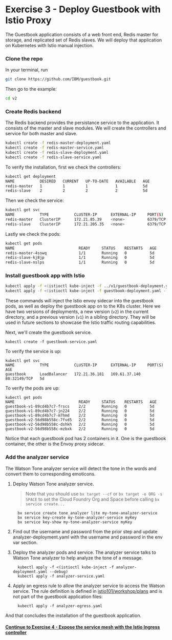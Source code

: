 # Exercise 3 - Deploy Guestbook with Istio Proxy

The Guestbook application consists of a web front end, Redis master for storage, and replicated set of Redis slaves. We will deploy that application on Kubernetes with Istio manual injection.

### Clone the repo
In your terminal, run
  ```sh
  git clone https://github.com/IBM/guestbook.git
  ```
Then go to the example:
  ```sh
  cd v2
  ```

### Create Redis backend
The Redis backend provides the persistance service to the application. It consists of the master and slave modules. We will create the controllers and service for both master and slave.
  ``` sh
  kubectl create -f redis-master-deployment.yaml
  kubectl create -f redis-master-service.yaml
  kubectl create -f redis-slave-deployment.yaml
  kubectl create -f redis-slave-service.yaml
  ```
To verify the installation, first we check the controllers:
  ```sh
  kubectl get deployment
  NAME           DESIRED   CURRENT   UP-TO-DATE   AVAILABLE   AGE
  redis-master   1         1         1            1           5d
  redis-slave    2         2         2            2           5d
  ```
Then we check the service:
  ```sh
  kubectl get svc
  NAME           TYPE           CLUSTER-IP      EXTERNAL-IP     PORT(S)        AGE
  redis-master   ClusterIP      172.21.85.39    <none>          6379/TCP       5d
  redis-slave    ClusterIP      172.21.205.35   <none>          6379/TCP       5d
  ```
Lastly we check the pods:
  ```sh
  kubectl get pods
  NAME                            READY     STATUS    RESTARTS   AGE
  redis-master-4sswq              1/1       Running   0          5d
  redis-slave-kj8jp               1/1       Running   0          5d
  redis-slave-nslps               1/1       Running   0          5d
  ```
### Install guestbook app with Istio

  ```sh
 kubectl apply -f <(istioctl kube-inject -f ../v1/guestbook-deployment.yaml --debug)
 kubectl apply -f <(istioctl kube-inject -f guestbook-deployment.yaml --debug)
  ```
These commands will inject the Istio envoy sidecar into the guestbook pods, as well as deploy the guestbook app on to the K8s cluster. Here we have two versions of deployments, a new version (`v2`) in the current directory, and a previous version (`v1`) in a sibling directory. They will be used in future sections to showcase the Istio traffic routing capabilities.

Next, we'll create the guestbook service.

    kubectl create -f guestbook-service.yaml

To verify the service is up:

    kubectl get svc
    NAME           TYPE           CLUSTER-IP      EXTERNAL-IP     PORT(S)        AGE
    guestbook      LoadBalancer   172.21.36.181   169.61.37.140   80:32149/TCP   5d

To verify the pods are up:

    kubectl get pods
    NAME                            READY     STATUS    RESTARTS   AGE
    guestbook-v1-89cd4b7c7-frscs    2/2       Running   0          5d
    guestbook-v1-89cd4b7c7-jn224    2/2       Running   0          5d
    guestbook-v1-89cd4b7c7-m7hmd    2/2       Running   0          5d
    guestbook-v2-56d98b558c-7fvd5   2/2       Running   0          5d
    guestbook-v2-56d98b558c-dshkh   2/2       Running   0          5d
    guestbook-v2-56d98b558c-mzbxk   2/2       Running   0          5d

Notice that each guestbook pod has 2 containers in it. One is the guestbook container, the other is the Envoy proxy sidecar.

### Add the analyzer service
The Watson Tone analyzer service will detect the tone in the words and convert them to corresponding emoticons.

1. Deploy Watson Tone analyzer service.

    > Note that you should use `bx target --cf` or `bx target -o ORG -s SPACE` to set the Cloud Foundry Org and Space before calling `bx service create...`

    ```console
      bx service create tone_analyzer lite my-tone-analyzer-service
      bx service key-create my-tone-analyzer-service myKey
      bx service key-show my-tone-analyzer-service myKey
    ```

2. Find out the username and password from the prior step and update analyzer-deployment.yaml with the username and password in the env var section.

3. Deploy the analyzer pods and service. The analyzer service talks to Watson Tone analyzer to help analyze the tone of a message.

    ```console
      kubectl apply -f <(istioctl kube-inject -f analyzer-deployment.yaml --debug)
      kubectl apply -f analyzer-service.yaml
    ```
4. Apply an egress rule to allow the analyzer service to access the Watson service. The rule definition is defined in [istio101/workshop/plans](https://github.com/IBM/istio101/tree/master/workshop/plans) and is not part of the guestbook application files:
    ```console
      kubectl apply -f analyzer-egress.yaml
    ```
And that concludes the installation of the guestbook application.

#### [Continue to Exercise 4 - Expose the service mesh with the Istio Ingress controller](../exercise-4/README.md)
